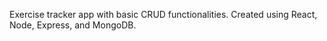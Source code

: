Exercise tracker app with basic CRUD functionalities. Created using React, Node, Express, and MongoDB.

